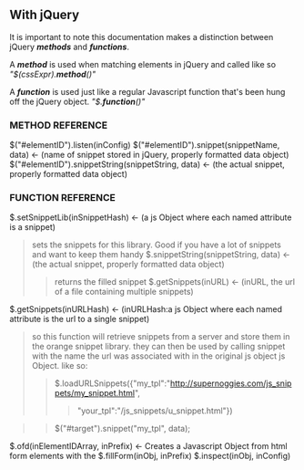 ## With jQuery ##
It is important to note this documentation makes a distinction between jQuery _**methods**_ and _**functions**_.

A _**method**_ is used when matching elements in jQuery and called like so _"$(cssExpr).**method**()"_

A _**function**_ is used just like a regular Javascript function that's been hung off the jQuery object. _"$.**function**()"_


### METHOD REFERENCE ###
$("#elementID").listen(inConfig)
$("#elementID").snippet(snippetName, data) <- (name of snippet stored in jQuery, properly formatted data object)
$("#elementID").snippetString(snippetString, data) <- (the actual snippet, properly formatted data object)

### FUNCTION REFERENCE ###
$.setSnippetLib(inSnippetHash) <- (a js Object where each named attribute is a snippet)
> sets the snippets for this library.  Good if you have a lot of snippets and want to keep them handy
$.snippetString(snippetString, data) <- (the actual snippet, properly formatted data object)
> > returns the filled snippet
$.getSnippets(inURL) <- (inURL, the url of a file containing multiple snippets)

$.getSnippets(inURLHash) <- (inURLHash:a js Object where each named attribute is the url to a single snippet)

> so this function will retrieve snippets from a server and store them in the orange snippet library.
> they can then be used by calling snippet with the name the url was associated with in the original js object
> js Object. like so:
> > $.loadURLSnippets({"my\_tpl":"http://supernoggies.com/js_snippets/my_snippet.html",
> > > "your\_tpl":"/js\_snippets/u\_snippet.html"})

> > $("#target").snippet("my\_tpl", data);

$.ofd(inElementIDArray, inPrefix) <- Creates a Javascript Object from html form elements with the
$.fillForm(inObj, inPrefix)
$.inspect(inObj, inConfig)